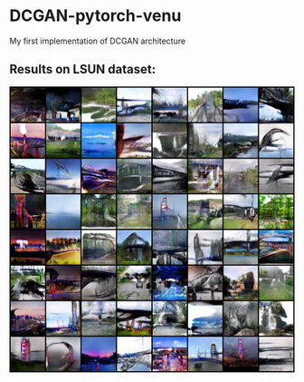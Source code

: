 # DCGAN-pytorch-venu
My first implementation of DCGAN architecture

## Results on LSUN dataset:
![Alt text](https://github.com/VenuGopalVasarla/DCGAN-pytorch-venu/blob/main/data/results/fake_epoch_001.png?raw=true)
